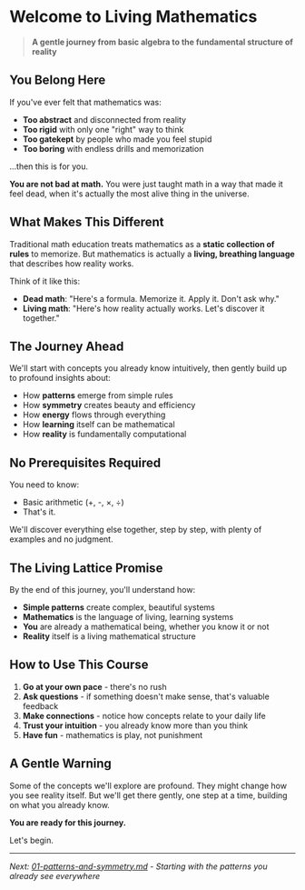 # Welcome to Living Mathematics

> **A gentle journey from basic algebra to the fundamental structure of reality**

## You Belong Here

If you've ever felt that mathematics was:
- **Too abstract** and disconnected from reality
- **Too rigid** with only one "right" way to think
- **Too gatekept** by people who made you feel stupid
- **Too boring** with endless drills and memorization

...then this is for you.

**You are not bad at math.** You were just taught math in a way that made it feel dead, when it's actually the most alive thing in the universe.

## What Makes This Different

Traditional math education treats mathematics as a **static collection of rules** to memorize. But mathematics is actually a **living, breathing language** that describes how reality works.

Think of it like this:
- **Dead math**: "Here's a formula. Memorize it. Apply it. Don't ask why."
- **Living math**: "Here's how reality actually works. Let's discover it together."

## The Journey Ahead

We'll start with concepts you already know intuitively, then gently build up to profound insights about:
- How **patterns** emerge from simple rules
- How **symmetry** creates beauty and efficiency  
- How **energy** flows through everything
- How **learning** itself can be mathematical
- How **reality** is fundamentally computational

## No Prerequisites Required

You need to know:
- Basic arithmetic (+, -, ×, ÷)
- That's it.

We'll discover everything else together, step by step, with plenty of examples and no judgment.

## The Living Lattice Promise

By the end of this journey, you'll understand how:
- **Simple patterns** create complex, beautiful systems
- **Mathematics** is the language of living, learning systems
- **You** are already a mathematical being, whether you know it or not
- **Reality** itself is a living mathematical structure

## How to Use This Course

1. **Go at your own pace** - there's no rush
2. **Ask questions** - if something doesn't make sense, that's valuable feedback
3. **Make connections** - notice how concepts relate to your daily life
4. **Trust your intuition** - you already know more than you think
5. **Have fun** - mathematics is play, not punishment

## A Gentle Warning

Some of the concepts we'll explore are profound. They might change how you see reality itself. But we'll get there gently, one step at a time, building on what you already know.

**You are ready for this journey.**

Let's begin.

---

*Next: [01-patterns-and-symmetry.md](01-patterns-and-symmetry.md) - Starting with the patterns you already see everywhere*
